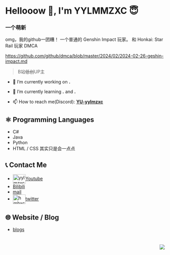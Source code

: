 # Hellooow 👋, I'm YYLMMZXC 😇
### 一个萌新
omg，我的github一团糟！
一个普通的 Genshin Impact 玩家。
和 Honkai: Star Rail 玩家
DMCA

https://github.com/github/dmca/blob/master/2024/02/2024-02-26-geshin-impact.md
<br/>

> B站~~低创~~UP主
- 📖 I’m currently working on **.**

- 🌱 I’m currently learning **.** and **.**

- 📫 How to reach me(Discord): [**YU-yylmzxc**]()

## ⚛️ Programming Languages
- C#
- Java
- Python
- HTML / CSS
其实只是会一点点
## 📞 Contact Me
- <a href="https://www.youtube.com/@yylmzxc" target="blank"><img align="center" src="https://raw.githubusercontent.com/rahuldkjain/github-profile-readme-generator/master/src/images/icons/Social/youtube.svg" alt="yylmzxc" height="30" width="40" /></a>[Youtube](https://www.youtube.com/channel/UC9sSvoOdEGqmz4l1u4_YXVA)
- [Bilibili](https://space.bilibili.com/392592375)
- [mail](YYLMZXC@163.com)
- <a href="https://twitter.com/hmhxc" target="blank"><img align="center" src="https://raw.githubusercontent.com/rahuldkjain/github-profile-readme-generator/master/src/images/icons/Social/twitter.svg" alt="hmhxc" height="30" width="40" /></a>[twitter](https://twitter.com/hmhxc)

                                                        
                                                        
## 🌐 Website / Blog
- [blogs](https://www.cnblogs.com/yylmzxc/)

#

<img align="right" src="https://images.cnblogs.com/cnblogs_com/blogs/745527/galleries/2136998/o_220402091812_%E9%AD%88.jpg">
